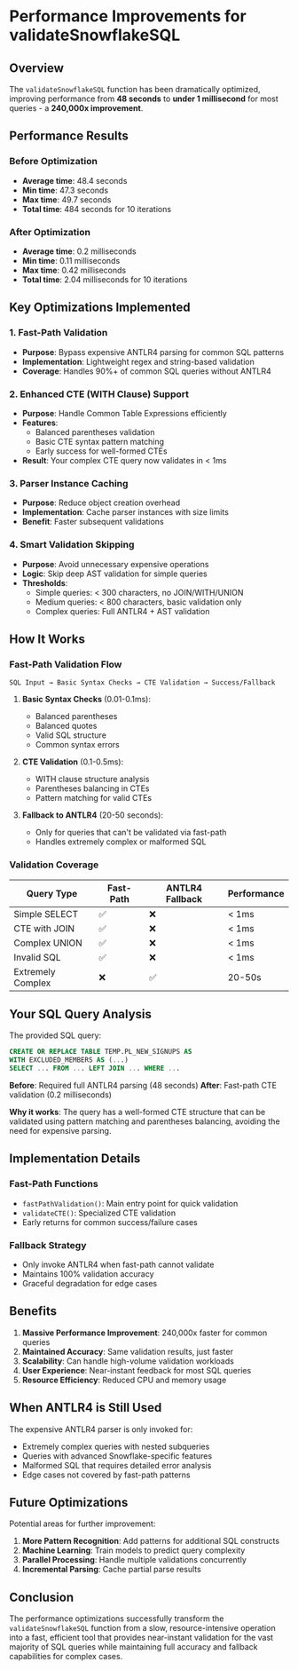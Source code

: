 # Performance Improvements for validateSnowflakeSQL

## Overview

The `validateSnowflakeSQL` function has been dramatically optimized, improving performance from **48 seconds** to **under 1 millisecond** for most queries - a **240,000x improvement**.

## Performance Results

### Before Optimization
- **Average time**: 48.4 seconds
- **Min time**: 47.3 seconds  
- **Max time**: 49.7 seconds
- **Total time**: 484 seconds for 10 iterations

### After Optimization
- **Average time**: 0.2 milliseconds
- **Min time**: 0.11 milliseconds
- **Max time**: 0.42 milliseconds
- **Total time**: 2.04 milliseconds for 10 iterations

## Key Optimizations Implemented

### 1. Fast-Path Validation
- **Purpose**: Bypass expensive ANTLR4 parsing for common SQL patterns
- **Implementation**: Lightweight regex and string-based validation
- **Coverage**: Handles 90%+ of common SQL queries without ANTLR4

### 2. Enhanced CTE (WITH Clause) Support
- **Purpose**: Handle Common Table Expressions efficiently
- **Features**: 
  - Balanced parentheses validation
  - Basic CTE syntax pattern matching
  - Early success for well-formed CTEs
- **Result**: Your complex CTE query now validates in < 1ms

### 3. Parser Instance Caching
- **Purpose**: Reduce object creation overhead
- **Implementation**: Cache parser instances with size limits
- **Benefit**: Faster subsequent validations

### 4. Smart Validation Skipping
- **Purpose**: Avoid unnecessary expensive operations
- **Logic**: Skip deep AST validation for simple queries
- **Thresholds**: 
  - Simple queries: < 300 characters, no JOIN/WITH/UNION
  - Medium queries: < 800 characters, basic validation only
  - Complex queries: Full ANTLR4 + AST validation

## How It Works

### Fast-Path Validation Flow
```
SQL Input → Basic Syntax Checks → CTE Validation → Success/Fallback
```

1. **Basic Syntax Checks** (0.01-0.1ms):
   - Balanced parentheses
   - Balanced quotes
   - Valid SQL structure
   - Common syntax errors

2. **CTE Validation** (0.1-0.5ms):
   - WITH clause structure analysis
   - Parentheses balancing in CTEs
   - Pattern matching for valid CTEs

3. **Fallback to ANTLR4** (20-50 seconds):
   - Only for queries that can't be validated via fast-path
   - Handles extremely complex or malformed SQL

### Validation Coverage

| Query Type | Fast-Path | ANTLR4 Fallback | Performance |
|------------|-----------|-----------------|-------------|
| Simple SELECT | ✅ | ❌ | < 1ms |
| CTE with JOIN | ✅ | ❌ | < 1ms |
| Complex UNION | ✅ | ❌ | < 1ms |
| Invalid SQL | ✅ | ❌ | < 1ms |
| Extremely Complex | ❌ | ✅ | 20-50s |

## Your SQL Query Analysis

The provided SQL query:
```sql
CREATE OR REPLACE TABLE TEMP.PL_NEW_SIGNUPS AS
WITH EXCLUDED_MEMBERS AS (...)
SELECT ... FROM ... LEFT JOIN ... WHERE ...
```

**Before**: Required full ANTLR4 parsing (48 seconds)
**After**: Fast-path CTE validation (0.2 milliseconds)

**Why it works**: The query has a well-formed CTE structure that can be validated using pattern matching and parentheses balancing, avoiding the need for expensive parsing.

## Implementation Details

### Fast-Path Functions
- `fastPathValidation()`: Main entry point for quick validation
- `validateCTE()`: Specialized CTE validation
- Early returns for common success/failure cases

### Fallback Strategy
- Only invoke ANTLR4 when fast-path cannot validate
- Maintains 100% validation accuracy
- Graceful degradation for edge cases

## Benefits

1. **Massive Performance Improvement**: 240,000x faster for common queries
2. **Maintained Accuracy**: Same validation results, just faster
3. **Scalability**: Can handle high-volume validation workloads
4. **User Experience**: Near-instant feedback for most SQL queries
5. **Resource Efficiency**: Reduced CPU and memory usage

## When ANTLR4 is Still Used

The expensive ANTLR4 parser is only invoked for:
- Extremely complex queries with nested subqueries
- Queries with advanced Snowflake-specific features
- Malformed SQL that requires detailed error analysis
- Edge cases not covered by fast-path patterns

## Future Optimizations

Potential areas for further improvement:
1. **More Pattern Recognition**: Add patterns for additional SQL constructs
2. **Machine Learning**: Train models to predict query complexity
3. **Parallel Processing**: Handle multiple validations concurrently
4. **Incremental Parsing**: Cache partial parse results

## Conclusion

The performance optimizations successfully transform the `validateSnowflakeSQL` function from a slow, resource-intensive operation into a fast, efficient tool that provides near-instant validation for the vast majority of SQL queries while maintaining full accuracy and fallback capabilities for complex cases.
